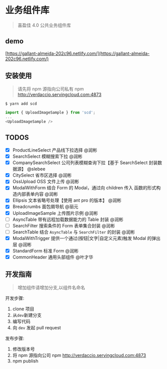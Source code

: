 # 业务组件库

> 喜盈佳 4.0 公共业务组件库

## demo

[https://gallant-almeida-202c96.netlify.com/](https://gallant-almeida-202c96.netlify.com/)

## 安装使用

> 请先将 npm 源指向公司私有 npm http://verdaccio.servingcloud.com:4873

```shell
$ yarn add scd
```

```javascript
import { UploadImageSample } from 'scd';
...
<UploadImageSample />

```

## TODOS

- [x] ProductLineSelect 产品线下拉选择 @润彬
- [x] SearchSelect 模糊搜索下拉 @润彬
- [x] CompanySearchSelect 公司列表模糊查询下拉【基于 SearchSelect 封装数据源】 @slebee
- [x] CitySelect 省市区选择 @润彬
- [x] OssUpload OSS 文件上传 @润彬
- [x] ModalWithForm 结合 Form 的 Modal，通过向 children 传入 函数的形式构造内部表单内容 @润彬
- [x] Ellipsis 文本省略号处理【使用 ant pro 的版本】 @润彬
- [x] Breadcrumbs 面包屑导航 @丽元
- [x] UploadImageSample 上传图片示例 @润彬
- [ ] AsyncTable 带有远程加载数据能力的 Table 封装 @润彬
- [ ] SearchFilter 搜索条件的 Form 表单集合封装 @润彬
- [ ] SearchTable 结合 `AsyncTable` 与 `SearchFilter` 的封装 @润彬
- [x] ModalWithTrigger 提供一个通过(按钮|文字|自定义元素)触发 Modal 的弹出层 @润彬
- [x] StandardForm 标准 Form @润彬
- [x] CommonHeader 通用头部组件 @叶才华

## 开发指南

> 增加组件请增加分支,以组件名命名

开发步骤:

1. clone 项目
2. 从`dev`新建分支
3. 编写代码
4. 向 `dev` 发起 pull request

发布步骤:

1. 修改版本号
2. 将 npm 源指向公司 npm http://verdaccio.servingcloud.com:4873
3. npm publish
